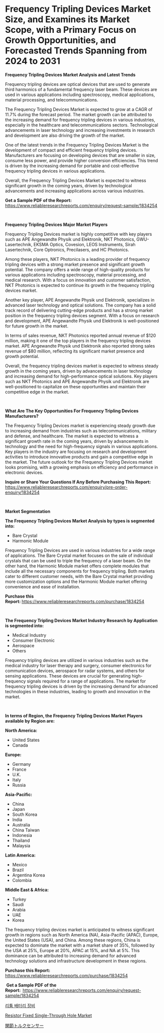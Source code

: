 <p><h1>Frequency Tripling Devices Market Size, and Examines its Market Scope, with a Primary Focus on Growth Opportunities, and Forecasted Trends Spanning from 2024 to 2031</h1></p><p><strong>Frequency Tripling Devices Market Analysis and Latest Trends</strong></p>
<p><p>Frequency tripling devices are optical devices that are used to generate third harmonics of a fundamental frequency laser beam. These devices are used in various applications including spectroscopy, medical applications, material processing, and telecommunications.</p><p>The Frequency Tripling Devices Market is expected to grow at a CAGR of 11.7% during the forecast period. The market growth can be attributed to the increasing demand for frequency tripling devices in various industries, especially in the healthcare and telecommunications sectors. Technological advancements in laser technology and increasing investments in research and development are also driving the growth of the market.</p><p>One of the latest trends in the Frequency Tripling Devices Market is the development of compact and efficient frequency tripling devices. Manufacturers are focusing on developing devices that are smaller in size, consume less power, and provide higher conversion efficiencies. This trend is driven by the increasing demand for portable and cost-effective frequency tripling devices in various applications.</p><p>Overall, the Frequency Tripling Devices Market is expected to witness significant growth in the coming years, driven by technological advancements and increasing applications across various industries.</p></p>
<p><strong>Get a Sample PDF of the Report:&nbsp;</strong> <a href="https://www.reliableresearchreports.com/enquiry/request-sample/1834254">https://www.reliableresearchreports.com/enquiry/request-sample/1834254</a></p>
<p>&nbsp;</p>
<p><strong>Frequency Tripling Devices Major Market Players</strong></p>
<p><p>Frequency Tripling Devices market is highly competitive with key players such as APE Angewandte Physik und Elektronik, NKT Photonics, GWU-Lasertechnik, EKSMA Optics, Covesion, LEOS Instruments, Sirah Lasertechnik, Core Optronics, Precilasers, and HC Photonics. </p><p>Among these players, NKT Photonics is a leading provider of frequency tripling devices with a strong market presence and significant growth potential. The company offers a wide range of high-quality products for various applications including spectroscopy, material processing, and medical research. With a focus on innovation and customer satisfaction, NKT Photonics is expected to continue its growth in the frequency tripling devices market.</p><p>Another key player, APE Angewandte Physik und Elektronik, specializes in advanced laser technology and optical solutions. The company has a solid track record of delivering cutting-edge products and has a strong market position in the frequency tripling devices segment. With a focus on research and development, APE Angewandte Physik und Elektronik is well-positioned for future growth in the market.</p><p>In terms of sales revenue, NKT Photonics reported annual revenue of $120 million, making it one of the top players in the frequency tripling devices market. APE Angewandte Physik und Elektronik also reported strong sales revenue of $80 million, reflecting its significant market presence and growth potential.</p><p>Overall, the frequency tripling devices market is expected to witness steady growth in the coming years, driven by advancements in laser technology and increasing demand for high-performance optical solutions. Key players such as NKT Photonics and APE Angewandte Physik und Elektronik are well-positioned to capitalize on these opportunities and maintain their competitive edge in the market.</p></p>
<p>&nbsp;</p>
<p><strong>What Are The Key Opportunities For Frequency Tripling Devices Manufacturers?</strong></p>
<p><p>The Frequency Tripling Devices market is experiencing steady growth due to increasing demand from industries such as telecommunications, military and defense, and healthcare. The market is expected to witness a significant growth rate in the coming years, driven by advancements in technology and the need for high-frequency signals in various applications. Key players in the industry are focusing on research and development activities to introduce innovative products and gain a competitive edge in the market. The future outlook for the Frequency Tripling Devices market looks promising, with a growing emphasis on efficiency and performance in electronic devices.</p></p>
<p><strong>Inquire or Share Your Questions If Any Before Purchasing This Report:</strong> <a href="https://www.reliableresearchreports.com/enquiry/pre-order-enquiry/1834254">https://www.reliableresearchreports.com/enquiry/pre-order-enquiry/1834254</a></p>
<p>&nbsp;</p>
<p><strong>Market Segmentation</strong></p>
<p><strong>The Frequency Tripling Devices Market Analysis by types is segmented into:</strong></p>
<p><ul><li>Bare Crystal</li><li>Harmonic Module</li></ul></p>
<p><p>Frequency Tripling Devices are used in various industries for a wide range of applications. The Bare Crystal market focuses on the sale of individual crystals that can be used to triple the frequency of a laser beam. On the other hand, the Harmonic Module market offers complete modules that include all the necessary components for frequency tripling. Both markets cater to different customer needs, with the Bare Crystal market providing more customization options and the Harmonic Module market offering convenience and ease of installation.</p></p>
<p><strong>Purchase this Report:&nbsp;</strong><a href="https://www.reliableresearchreports.com/purchase/1834254">https://www.reliableresearchreports.com/purchase/1834254</a></p>
<p>&nbsp;</p>
<p><strong>The Frequency Tripling Devices Market Industry Research by Application is segmented into:</strong></p>
<p><ul><li>Medical Industry</li><li>Consumer Electronic</li><li>Aerospace</li><li>Others</li></ul></p>
<p><p>Frequency tripling devices are utilized in various industries such as the medical industry for laser therapy and surgery, consumer electronics for communication devices, aerospace for radar systems, and others for sensing applications. These devices are crucial for generating high-frequency signals required for a range of applications. The market for frequency tripling devices is driven by the increasing demand for advanced technologies in these industries, leading to growth and innovation in the market.</p></p>
<p>&nbsp;</p>
<p><strong>In terms of Region, the Frequency Tripling Devices Market Players available by Region are:</strong></p>
<p>
    <p> <strong> North America: </strong>
        <ul>
            <li>United States</li>
            <li>Canada</li>
        </ul>
        </p> 
    <p> <strong> Europe: </strong>
        <ul>
            <li>Germany</li>
            <li>France</li>
            <li>U.K.</li>
            <li>Italy</li>
            <li>Russia</li>
        </ul>
        </p> 
    <p> <strong> Asia-Pacific: </strong>
        <ul>
            <li>China</li>
            <li>Japan</li>
            <li>South Korea</li>
            <li>India</li>
            <li>Australia</li>
            <li>China Taiwan</li>
            <li>Indonesia</li>
            <li>Thailand</li>
            <li>Malaysia</li>
        </ul>
        </p> 
    <p> <strong> Latin America: </strong>
        <ul>
            <li>Mexico</li>
            <li>Brazil</li>
            <li>Argentina Korea</li>
            <li>Colombia</li>
        </ul>
        </p> 
    <p> <strong> Middle East & Africa: </strong>
        <ul>
            <li>Turkey</li>
            <li>Saudi</li>
            <li>Arabia</li>
            <li>UAE</li>
            <li>Korea</li>
        </ul>
    </p>
    </p>
<p><p>The frequency tripling devices market is anticipated to witness significant growth in regions such as North America (NA), Asia-Pacific (APAC), Europe, the United States (USA), and China. Among these regions, China is expected to dominate the market with a market share of 35%, followed by the USA at 25%, Europe at 20%, APAC at 15%, and NA at 5%. This dominance can be attributed to increasing demand for advanced technology solutions and infrastructure development in these regions.</p></p>
<p><strong>Purchase this Report: </strong><a href="https://www.reliableresearchreports.com/purchase/1834254">https://www.reliableresearchreports.com/purchase/1834254</a></p>
<p>&nbsp;<strong>Get a Sample PDF of the Report:&nbsp;&nbsp;</strong><a href="https://www.reliableresearchreports.com/enquiry/request-sample/1834254">https://www.reliableresearchreports.com/enquiry/request-sample/1834254</a></p>
<p><strong></strong></p>
<p><p><a href="https://github.com/sougarounis/Market-Research-Report-List-3/blob/main/594457212411.md">리튬 배터리 장비</a></p><p><a href="https://github.com/RichRobinson5/Market-Research-Report-List-4/blob/main/resistor-fixed-single-through-hole-market.md">Resistor Fixed Single-Through Hole Market</a></p><p><a href="https://github.com/oqoeusbvpadwjs08/Market-Research-Report-List-1/blob/main/150073413568.md">関節トルクセンサー</a></p></p>